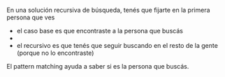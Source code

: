 En una solución recursiva de búsqueda, tenés que fijarte en la primera persona que ves

* el caso base es que encontraste a la persona que buscás
* 
* el recursivo es que tenés que seguir buscando en el resto de la gente (porque no lo encontraste)

El pattern matching ayuda a saber si es la persona que buscás.